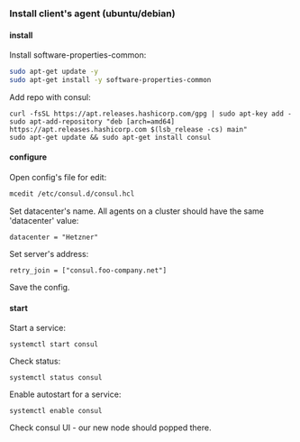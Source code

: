 ### Install client's agent (ubuntu/debian)

#### install
Install software-properties-common:
```bash
sudo apt-get update -y
sudo apt-get install -y software-properties-common
```

Add repo with consul:
```consul
curl -fsSL https://apt.releases.hashicorp.com/gpg | sudo apt-key add -
sudo apt-add-repository "deb [arch=amd64] https://apt.releases.hashicorp.com $(lsb_release -cs) main"
sudo apt-get update && sudo apt-get install consul
```

#### configure
Open config's file for edit:
```bash
mcedit /etc/consul.d/consul.hcl
```

Set datacenter's name. All agents on a cluster should have the same 'datacenter' value:

`datacenter = "Hetzner"`

Set server's address:

`retry_join = ["consul.foo-company.net"]`

Save the config.

#### start

Start a service:

`systemctl start consul`

Check status:

`systemctl status consul`

Enable autostart for a service:

`systemctl enable consul`

Check consul UI - our new node should popped there.
